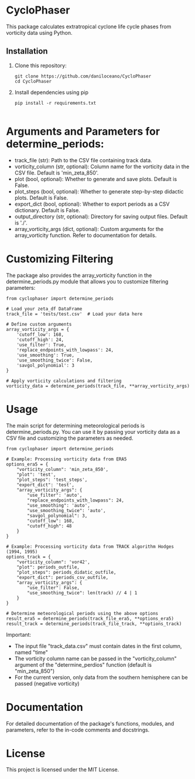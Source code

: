# CycloPhaser

This package calculates extratropical cyclone life cycle phases from vorticity data using Python.

## Installation

1. Clone this repository:

   ```
   git clone https://github.com/daniloceano/CycloPhaser
   cd CycloPhaser

2. Install dependencies using pip

   ```
   pip install -r requirements.txt


# Arguments and Parameters for determine_periods:

- track_file (str): Path to the CSV file containing track data.
- vorticity_column (str, optional): Column name for the vorticity data in the CSV file. Default is 'min_zeta_850'.
- plot (bool, optional): Whether to generate and save plots. Default is False.
- plot_steps (bool, optional): Whether to generate step-by-step didactic plots. Default is False.
- export_dict (bool, optional): Whether to export periods as a CSV dictionary. Default is False.
- output_directory (str, optional): Directory for saving output files. Default is './'.
- array_vorticity_args (dict, optional): Custom arguments for the array_vorticity function. Refer to documentation for details.


# Customizing Filtering

The package also provides the array_vorticity function in the determine_periods.py module that allows you to customize filtering parameters:

```
from cyclophaser import determine_periods

# Load your zeta_df DataFrame
track_file = 'tests/test.csv'  # Load your data here

# Define custom arguments
array_vorticity_args = {
    'cutoff_low': 168,
    'cutoff_high': 24,
    'use_filter': True,
    'replace_endpoints_with_lowpass': 24,
    'use_smoothing': True,
    'use_smoothing_twice': False,
    'savgol_polynomial': 3
}

# Apply vorticity calculations and filtering
vorticity_data = determine_periods(track_file, **array_vorticity_args)
```

# Usage

The main script for determining meteorological periods is determine_periods.py. You can use it by passing your vorticity data as a CSV file and customizing the parameters as needed.

```
from cyclophaser import determine_periods

# Example: Processing vorticity data from ERA5
options_era5 = {
    "vorticity_column": 'min_zeta_850',
    "plot": 'test',
    "plot_steps": 'test_steps',
    "export_dict": 'test',
    "array_vorticity_args": {
        "use_filter": 'auto',
        "replace_endpoints_with_lowpass": 24,
        "use_smoothing": 'auto',
        "use_smoothing_twice": 'auto',
        "savgol_polynomial": 3,
        "cutoff_low": 168,
        "cutoff_high": 48
    }
}

# Example: Processing vorticity data from TRACK algorithm Hodges (1994, 1995)
options_track = {
    "vorticity_column": 'vor42',
    "plot": periods_outfile,
    "plot_steps": periods_didatic_outfile,
    "export_dict": periods_csv_outfile,
    "array_vorticity_args": {
        "use_filter": False,
        "use_smoothing_twice": len(track) // 4 | 1
    }
}

# Determine meteorological periods using the above options
result_era5 = determine_periods(track_file_era5, **options_era5)
result_track = determine_periods(track_file_track, **options_track)
```

Important:

- The input file "track_data.csv" must contain dates in the first column, named "time"
- The vorticity column name can be passed in the "vorticity_column" argument of the "determine_perdios" function (default is "min_zeta_850")
- For the current version, only data from the southern hemisphere can be passed (negative vorticity)

# Documentation

For detailed documentation of the package's functions, modules, and parameters, refer to the in-code comments and docstrings.

# License

This project is licensed under the MIT License.

